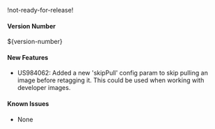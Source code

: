 !not-ready-for-release!

#### Version Number
${version-number}

#### New Features
- US984062: Added a new 'skipPull' config param to skip pulling an image before retagging it. This could be used when working with developer images.

#### Known Issues
- None
